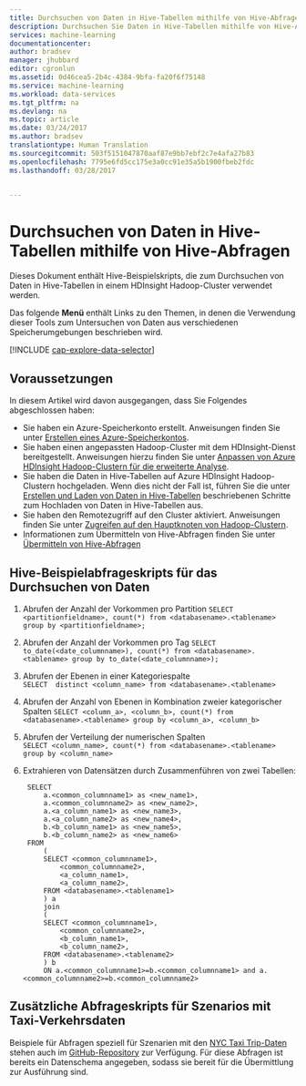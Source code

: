 ```yaml
---
title: Durchsuchen von Daten in Hive-Tabellen mithilfe von Hive-Abfragen | Microsoft Dcos
description: Durchsuchen Sie Daten in Hive-Tabellen mithilfe von Hive-Abfragen.
services: machine-learning
documentationcenter: 
author: bradsev
manager: jhubbard
editor: cgronlun
ms.assetid: 0d46cea5-2b4c-4384-9bfa-fa20f6f75148
ms.service: machine-learning
ms.workload: data-services
ms.tgt_pltfrm: na
ms.devlang: na
ms.topic: article
ms.date: 03/24/2017
ms.author: bradsev
translationtype: Human Translation
ms.sourcegitcommit: 503f5151047870aaf87e9bb7ebf2c7e4afa27b83
ms.openlocfilehash: 7795e6fd5cc175e3a0cc91e35a5b1900fbeb2fdc
ms.lasthandoff: 03/28/2017


---
```

# <a name="explore-data-in-hive-tables-with-hive-queries"></a>Durchsuchen von Daten in Hive-Tabellen mithilfe von Hive-Abfragen
Dieses Dokument enthält Hive-Beispielskripts, die zum Durchsuchen von Daten in Hive-Tabellen in einem HDInsight Hadoop-Cluster verwendet werden.

Das folgende **Menü** enthält Links zu den Themen, in denen die Verwendung dieser Tools zum Untersuchen von Daten aus verschiedenen Speicherumgebungen beschrieben wird.

[!INCLUDE [cap-explore-data-selector](../../includes/cap-explore-data-selector.md)]

## <a name="prerequisites"></a>Voraussetzungen
In diesem Artikel wird davon ausgegangen, dass Sie Folgendes abgeschlossen haben:

* Sie haben ein Azure-Speicherkonto erstellt. Anweisungen finden Sie unter [Erstellen eines Azure-Speicherkontos](../storage/storage-create-storage-account.md#create-a-storage-account).
* Sie haben einen angepassten Hadoop-Cluster mit dem HDInsight-Dienst bereitgestellt. Anweisungen hierzu finden Sie unter [Anpassen von Azure HDInsight Hadoop-Clustern für die erweiterte Analyse](machine-learning-data-science-customize-hadoop-cluster.md).
* Sie haben die Daten in Hive-Tabellen auf Azure HDInsight Hadoop-Clustern hochgeladen. Wenn dies nicht der Fall ist, führen Sie die unter [Erstellen und Laden von Daten in Hive-Tabellen](machine-learning-data-science-move-hive-tables.md) beschriebenen Schritte zum Hochladen von Daten in Hive-Tabellen aus.
* Sie haben den Remotezugriff auf den Cluster aktiviert. Anweisungen finden Sie unter [Zugreifen auf den Hauptknoten von Hadoop-Clustern](machine-learning-data-science-customize-hadoop-cluster.md#headnode).
* Informationen zum Übermitteln von Hive-Abfragen finden Sie unter [Übermitteln von Hive-Abfragen](machine-learning-data-science-move-hive-tables.md#submit)

## <a name="example-hive-query-scripts-for-data-exploration"></a>Hive-Beispielabfrageskripts für das Durchsuchen von Daten
1. Abrufen der Anzahl der Vorkommen pro Partition  `SELECT <partitionfieldname>, count(*) from <databasename>.<tablename> group by <partitionfieldname>;`
2. Abrufen der Anzahl der Vorkommen pro Tag  `SELECT to_date(<date_columnname>), count(*) from <databasename>.<tablename> group by to_date(<date_columnname>);`
3. Abrufen der Ebenen in einer Kategoriespalte   
    `SELECT  distinct <column_name> from <databasename>.<tablename>`
4. Abrufen der Anzahl von Ebenen in Kombination zweier kategorischer Spalten  `SELECT <column_a>, <column_b>, count(*) from <databasename>.<tablename> group by <column_a>, <column_b>`
5. Abrufen der Verteilung der numerischen Spalten   
    `SELECT <column_name>, count(*) from <databasename>.<tablename> group by <column_name>`
6. Extrahieren von Datensätzen durch Zusammenführen von zwei Tabellen:
   
        SELECT
            a.<common_columnname1> as <new_name1>,
            a.<common_columnname2> as <new_name2>,
            a.<a_column_name1> as <new_name3>,
            a.<a_column_name2> as <new_name4>,
            b.<b_column_name1> as <new_name5>,
            b.<b_column_name2> as <new_name6>
        FROM
            (
            SELECT <common_columnname1>,
                <common_columnname2>,
                <a_column_name1>,
                <a_column_name2>,
            FROM <databasename>.<tablename1>
            ) a
            join
            (
            SELECT <common_columnname1>,
                <common_columnname2>,
                <b_column_name1>,
                <b_column_name2>,
            FROM <databasename>.<tablename2>
            ) b
            ON a.<common_columnname1>=b.<common_columnname1> and a.<common_columnname2>=b.<common_columnname2>

## <a name="additional-query-scripts-for-taxi-trip-data-scenarios"></a>Zusätzliche Abfrageskripts für Szenarios mit Taxi-Verkehrsdaten
Beispiele für Abfragen speziell für Szenarien mit den [NYC Taxi Trip-Daten](http://chriswhong.com/open-data/foil_nyc_taxi/) stehen auch im [GitHub-Repository](https://github.com/Azure/Azure-MachineLearning-DataScience/tree/master/Misc/DataScienceProcess/DataScienceScripts) zur Verfügung. Für diese Abfragen ist bereits ein Datenschema angegeben, sodass sie bereit für die Übermittlung zur Ausführung sind.


